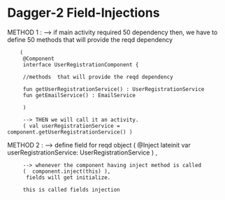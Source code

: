 # Dagger-2 Field-Injections

 METHOD 1 :
        --> if main activity required 50 dependency then,
         we have to define 50 methods  that will provide the reqd dependency
        
        (
         @Component
         interface UserRegistrationComponent {

         //methods  that will provide the reqd dependency

         fun getUserRegistrationService() : UserRegistrationService
         fun getEmailService() : EmailService 
         
         )

         --> THEN we will call it an activity.
         ( val userRegistrationService = component.getUserRegistrationService() )
         
         
  
METHOD 2 :
         --> define field for reqd object
         ( @Inject
         lateinit var userRegistrationService: UserRegistrationService  ) ,

         --> whenever the component having inject method is called
         (  component.inject(this) ),
          fields will get initialize.

         this is called fields injection
 
